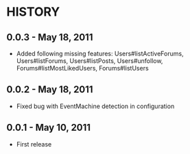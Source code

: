 HISTORY
=======

0.0.3 - May 18, 2011
----------------------
* Added following missing features: Users#listActiveForums, Users#listForums, Users#listPosts, Users#unfollow, Forums#listMostLikedUsers, Forums#listUsers

0.0.2 - May 18, 2011
----------------------
* Fixed bug with EventMachine detection in configuration

0.0.1 - May 10, 2011
----------------------
* First release
